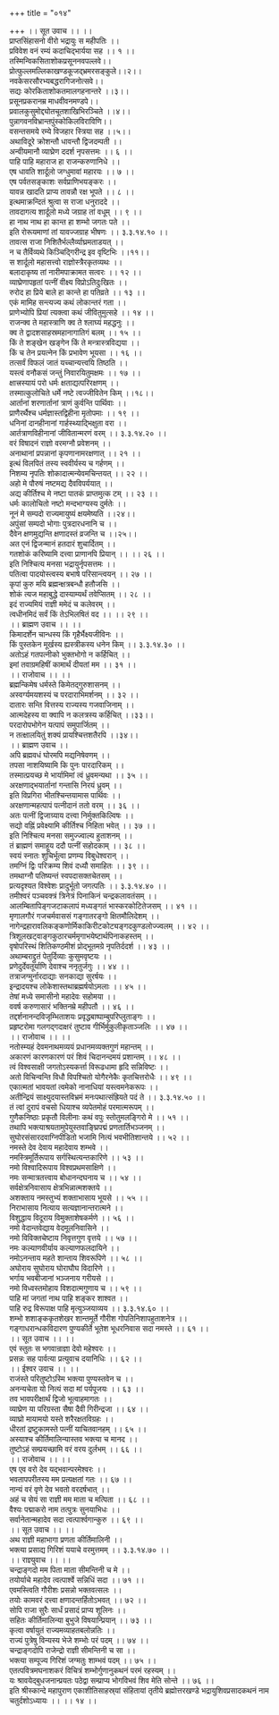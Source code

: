 +++
title = "०१४"

+++
।। सूत उवाच ।। ।।  
प्राप्तसिंहासनो वीरो भद्रायुः स महीपतिः ।।  
प्रविवेश वनं रम्यं कदाचिद्भार्यया सह ।। १ ।।  
तस्मिन्विकसिताशोकप्रसूननवपल्लवे।।  
प्रोत्फुल्लमल्लिकाखण्डकूजद्भ्रमरसङ्कुले।।२।।  
नवकेसरसौरभ्यबद्धरागिजनोत्सवे।।  
सद्यः कोरकिताशोकतमालगहनान्तरे ।।३।।  
प्रसूनप्रकरानम्र माधवीवनमण्डपे।।  
प्रवालकुसुमोद्द्योतचूतशाखिभिरञ्चिते ।।४।।  
पुन्नागवनविभ्रान्तपुंस्कोकिलविराविणि।।  
वसन्तसमये रम्ये विजहार स्त्रिया सह ।।५।।  
अथाविदूरे क्रोशन्तौ धावन्तौ द्विजदम्पती ।।  
अन्वीयमानौ व्याघ्रेण ददर्श नृपसत्तमः ।। ६ ।।  
पाहि पाहि महाराज हा राजन्करुणानिधे ।।  
एष धावति शार्दूलो जग्धुमावां महारयः ।। ७ ।।  
एष पर्वतसङ्काशः सर्वप्राणिभयङ्करः ।।  
यावन्न खादति प्राप्य तावन्नौ रक्ष भूपते ।। ८ ।।  
इत्थमाक्रन्दितं श्रुत्वा स राजा धनुराददे ।।  
तावदागत्य शार्दूलो मध्ये जग्राह तां वधूम् ।। ९ ।।  
हा नाथ नाथ हा कान्त हा शम्भो जगतः पते ।।  
इति रोरूयमाणां तां यावज्जग्राह भीषणः ।। ३.३.१४.१० ।।  
तावत्स राजा निशितैर्भल्लैर्व्याघ्रमताडयत् ।।  
न च तैर्विव्यथे किञ्चिद्गिरीन्द्र इव वृष्टिभिः ।।११।।  
स शार्दूलो महासत्त्वो राज्ञोस्त्रैरकृतव्यथः ।।  
बलादाकृष्य तां नारीमपाक्रामत सत्वरः ।। १२ ।।  
व्याघ्रेणापहृतां पत्नीं वीक्ष्य विप्रोऽतिदुःखितः ।।  
रुरोद हा प्रिये बाले हा कान्ते हा पतिव्रते ।। १३ ।।  
एकं मामिह सन्त्यज्य कथं लोकान्तरं गता ।।  
प्राणेभ्योपि प्रियां त्यक्त्वा कथं जीवितुमुत्सहे ।। १४ ।।  
राजन्क्व ते महास्त्राणि क्व ते श्लाघ्यं महद्धनुः ।।  
क्व ते द्वादशसाहस्रमहानागातिगं बलम् ।। १५ ।।  
किं ते शङ्खेन खङ्गेन किं ते मन्त्रास्त्रविद्यया ।।  
किं च तेन प्रयत्नेन किं प्रभावेण भूयसा ।। १६ ।।  
तत्सर्वं विफलं जातं यच्चान्यत्त्वयि तिष्ठति ।।  
यस्त्वं वनौकसं जन्तुं निवारयितुमक्षमः ।। १७ ।।  
क्षात्त्रस्यायं परो धर्मः क्षताद्यत्परिरक्षणम् ।।  
तस्मात्कुलोचिते धर्मे नष्टे त्वज्जीवितेन किम् ।।१८।।  
आर्तानां शरणार्तानां त्राणं कुर्वन्ति पार्थिवाः ।।  
प्राणैरर्थैश्च धर्मज्ञास्तद्विहीना मृतोपमाः ।। १९ ।।  
धनिनां दानहीनानां गार्हस्थ्याद्भिक्षुता वरा ।।  
आर्तत्राणविहीनानां जीवितान्मरणं वरम् ।। ३.३.१४.२० ।।  
वरं विषादनं राज्ञो वरमग्नौ प्रवेशनम् ।।  
अनाथानां प्रपन्नानां कृपणानामरक्षणात् ।। २१ ।।  
इत्थं विलपितं तस्य स्ववीर्यस्य च गर्हणम् ।।  
निशम्य नृपतिः शोकादात्मन्येवमचिन्तयत् ।। २२ ।।  
अहो मे पौरुषं नष्टमद्य दैवविपर्ययात् ।।  
अद्य कीर्तिश्च मे नष्टा पातकं प्राप्तमुत्क टम् ।। २३ ।।  
धर्मः कालोचितो नष्टो मन्दभाग्यस्य दुर्मतेः ।।  
नूनं मे सम्पदो राज्यमायुष्यं क्षयमेष्यति ।।२४।।  
अपुंसां सम्पदो भोगाः पुत्रदारधनानि च ।।  
दैवेन क्षणमुद्यन्ति क्षणादस्तं व्रजन्ति च ।।२५।।  
अत एनं द्विजन्मानं हतदारं शुचार्दितम् ।।  
गतशोकं करिष्यामि दत्त्वा प्राणानपि प्रियान् ।। ।। २६ ।।  
इति निश्चित्य मनसा भद्रायुर्नृपसत्तमः ।।  
पतित्वा पादयोस्त्वस्य बभाषे परिसान्त्वयन् ।। २७ ।।  
कृपां कुरु मयि ब्रह्मन्क्षत्रबन्धौ हतौजसि ।।  
शोकं त्यज महाबुद्धे दास्याम्यर्थं तवेप्सितम् ।। २८ ।।  
इदं राज्यमियं राज्ञी ममेदं च कलेवरम् ।।  
त्वधीनमिदं सर्वं किं तेऽभिलषितं वद ।। ।। २९ ।।  
।। ब्राह्मण उवाच ।। ।।  
किमादर्शेन चान्धस्य किं गृहैर्भैक्ष्यजीविनः ।।  
किं पुस्तकेन मूर्खस्य ह्यस्त्रीकस्य धनेन किम् ।। ३.३.१४.३० ।।  
अतोऽहं गतपत्नीको भुक्तभोगो न कर्हिचित् ।।  
इमां तवाग्रमहिषीं कामार्थं दीयतां मम ।। ३१ ।।  
।। राजोवाच ।। ।।  
ब्रह्मन्किमेष धर्मस्ते किमेतद्गुरुशासनम् ।।  
अस्वर्ग्यमयशस्यं च परदाराभिमर्शनम् ।। ३२ ।।  
दातारः सन्ति वित्तस्य राज्यस्य गजवाजिनाम् ।।  
आत्मदेहस्य वा क्वापि न कलत्रस्य कर्हिचित् ।।३३।।  
परदारोपभोगेन यत्पापं समुपार्जितम् ।।  
न तत्क्षालयितुं शक्यं प्रायश्चित्तशतैरपि ।।३४।।  
।। ब्राह्मण उवाच ।।  
अपि ब्रह्मवधं घोरमपि मद्यनिषेवणम् ।।  
तपसा नाशयिष्यामि कि पुनः पारदारिकम् ।।  
तस्मात्प्रयच्छ मे भार्यामिमां त्वं ध्रुवमन्यथा ।। ३५ ।।  
अरक्षणाद्भयार्तानां गन्तासि निरयं ध्रुवम् ।।  
इति विप्रगिरा भीतश्चिन्तयामास पार्थिवः ।।  
अरक्षणान्महत्पापं पत्नीदानं ततो वरम् ।। ३६ ।।  
अतः पत्नीं द्विजाग्र्याय दत्त्वा निर्मुक्तकिल्विषः ।।  
सद्यो वह्निं प्रवेक्ष्यामि कीर्तिश्च निहिता भवेत् ।। ३७ ।।  
इति निश्चित्य मनसा समुज्ज्वाल्य हुताशनम् ।।  
तं ब्राह्मणं समाहूय ददौ पत्नीं सहोदकाम् ।। ३८ ।।  
स्वयं स्नातः शुचिर्भूत्वा प्रणम्य विबुधेश्वरान् ।।  
तमग्निं द्विः परिक्रम्य शिवं दध्यौ समाहितः ।। ३९ ।।  
तमथाग्नौ पतिष्यन्तं स्वपदासक्तचेतसम् ।।  
प्रत्यदृश्यत विश्वेशः प्रादुर्भूतो जगत्पतिः ।। ३.३.१४.४० ।।  
तमीश्वरं पञ्चवक्त्रं त्रिनेत्रं पिनाकिनं चन्द्रकलावतंसम् ।।  
आलम्बितापिङ्गजटाकलापं मध्यङ्गतं भास्करकोटितेजसम् ।। ४१ ।।  
मृणालगौरं गजचर्मवाससं गङ्गातरङ्गो क्षितमौलिदेशम् ।।  
नागेन्द्रहारावलिकङ्कणोर्मिकाकिरीटकोट्यङ्गदकुण्डलोज्ज्वलम् ।। ४२ ।।  
त्रिशूलखट्वाङ्गकुठारचर्ममृगाभयेष्टार्थपिनाकहस्तम् ।।  
वृषोपरिस्थं शितिकण्ठमीशं प्रोद्भूतमग्रे नृपतिर्ददर्श ।। ४३ ।।  
अथाम्बराद्द्रुतं पेतुर्दिव्याः कुसुमवृष्टयः ।।  
प्रणेदुर्देवतूर्याणि देवाश्च ननृतुर्जगुः ।। ४४ ।।  
तत्राजग्मुर्नारदाद्याः सनकाद्या सुरर्षयः ।।  
इन्द्रादयश्च लोकेशास्तथाब्रह्मर्षयोऽमलाः ।। ४५ ।।  
तेषां मध्ये समासीनो महादेवः सहोमया ।।  
ववर्ष करुणासारं भक्तिनम्रे महीपतौ ।। ४६ ।।  
तद्दर्शनानन्दविजृम्भिताशयः प्रवृद्धबाष्पाम्बुपरिप्लुताङ्गः ।।  
प्रहृष्टरोमा गलगद्गदाक्षरं तुष्टाव गीर्भिर्मुकुलीकृताञ्जलिः ।। ४७ ।।  
।। राजोवाच ।। ।।  
नतोस्म्यहं देवमनाथमव्ययं प्रधानमव्यक्तगुणं महान्तम् ।।  
अकारणं कारणकारणं परं शिवं चिदानन्दमयं प्रशान्तम् ।। ४८ ।।  
त्वं विश्वसाक्षी जगतोऽस्यकर्त्ता विरूढधामा हृदि सन्निविष्टः ।।  
अतो विचिन्वन्ति विधौ विपश्चितो योगैरनेकैः कृतचित्तरोधैः ।। ४९ ।।  
एकात्मतां भावयतां त्वमेको नानाधियां यस्त्वमनेकरूपः ।।  
अतीन्द्रियं साक्ष्युदयास्तविभ्रमं मनःपथात्संह्रियते पदं ते ।। ३.३.१४.५० ।।  
तं त्वां दुरापं वचसो धियाश्च व्यपेतमोहं परमात्मरूपम् ।।  
गुणैकनिष्ठाः प्रकृतौ विलीनाः कथं वपुः स्तोतुमलङ्गिरो मे ।। ५१ ।।  
तथापि भक्त्याश्रयतामुपेयुस्तवाङ्घ्रिपद्मं प्रणतार्तिभञ्जनम् ।।  
सुघोरसंसारदवाग्निपीडितो भजामि नित्यं भवभीतिशान्तये ।। ५२ ।।  
नमस्ते देव देवाय महादेवाय शम्भवे ।।  
नमस्त्रिमूर्तिरूपाय सर्गस्थित्यन्तकारिणे ।। ५३ ।।  
नमो विश्वादिरूपाय विश्वप्रथमसाक्षिणे ।।  
नमः सन्मात्रतत्त्वाय बोधानन्दघनाय च ।। ५४ ।।  
सर्वक्षेत्रनिवासाय क्षेत्रभिन्नात्मशक्तये ।।  
अशक्ताय नमस्तुभ्यं शक्ताभासाय भूयसे ।। ५५ ।।  
निराभासाय नित्याय सत्यज्ञानान्तरात्मने ।।  
विशुद्धाय विदूराय विमुक्ताशेषकर्मणे ।। ५६ ।।  
नमो वेदान्तवेद्याय वेदमूलनिवासिने ।।  
नमो विविक्तचेष्टाय निवृत्तगुण वृत्तये ।। ५७ ।।  
नमः कल्याणवीर्याय कल्याणफलदायिने ।।  
नमोऽनन्ताय महते शान्ताय शिवरूपिणे ।। ५८ ।।  
अघोराय सुघोराय घोराघौघ विदारिणे ।।  
भर्गाय भवबीजानां भञ्जनाय गरीयसे ।।  
नमो विध्वस्तमोहाय विशदात्मगुणाय च ।। ५९ ।।  
पाहि मां जगतां नाथ पाहि शङ्कर शाश्वत ।।  
पाहि रुद्र विरूपाक्ष पाहि मृत्युञ्जयाव्यय ।। ३.३.१४.६० ।।  
शम्भो शशाङ्ककृतशेखर शान्तमूर्ते गौरीश गोपतिनिशापहुताशनेत्र ।।  
गङ्गाधरान्धकविदारण पुण्यकीर्ते भूतेश भूधरनिवास सदा नमस्ते ।। ६१ ।।  
।। सूत उवाच ।। ।।  
एवं स्तुतः स भगवान्राज्ञा देवो महेश्वरः ।।  
प्रसन्नः सह पार्वत्या प्रत्युवाच दयानिधिः ।। ६२ ।।  
।। ईश्वर उवाच ।। ।।  
राजंस्ते परितुष्टोऽस्मि भक्त्या पुण्यस्तवेन च ।।  
अनन्यचेता यो नित्यं सदा मां पर्यपूजयः ।। ६३ ।।  
तव भावपरीक्षार्थं द्विजो भूत्वाहमागतः ।।  
व्याघ्रेण या परिग्रस्ता सैषा दैवी गिरीन्द्रजा ।। ६४ ।।  
व्याघ्रो मायामयो यस्ते शरैरक्षतविग्रहः ।।  
धीरतां द्रष्टुकामस्ते पत्नीं याचितवानहम् ।। ६५ ।।  
अस्याश्च कीर्तिमालिन्यास्तव भक्त्या च मानद ।।  
तुष्टोऽहं सम्प्रयच्छामि वरं वरय दुर्लभम् ।। ६६ ।।  
।। राजोवाच ।। ।।  
एष एव वरो देव यद्भवान्परमेश्वरः ।।  
भवतापपरीतस्य मम प्रत्यक्षतां गतः ।। ६७ ।।  
नान्यं वरं वृणे देव भवतो वरदर्षभात् ।।  
अहं च सेयं सा राज्ञी मम माता च मत्पिता ।। ६८ ।।  
वैश्यः पद्माकरो नाम तत्पुत्रः सुनयाभिधः ।।  
सर्वानेतान्महादेव सदा त्वत्पार्श्वगान्कुरु ।। ६९ ।।  
।। सूत उवाच ।। ।।  
अथ राज्ञी महाभागा प्रणता कीर्तिमालिनी ।।  
भक्त्या प्रसाद्य गिरिशं ययाचे वरमुत्तमम् ।। ३.३.१४.७० ।।  
।। राज्ञ्युवाच ।। ।।  
चन्द्राङ्गदो मम पिता माता सीमन्तिनी च मे ।।  
तयोर्याचे महादेव त्वत्पार्श्वे सन्निधिं सदा ।। ७१ ।।  
एवमस्त्विति गौरीशः प्रसन्नो भक्तवत्सलः ।।  
तयोः कामवरं दत्त्वा क्षणादन्तर्हितोऽभवत् ।। ७२ ।।  
सोपि राजा सुरैः सार्धं प्रसादं प्राप्य शूलिनः ।।  
सहितः कीर्तिमालिन्या बुभुजे विषयान्प्रियान् ।। ७३ ।।  
कृत्वा वर्षायुतं राज्यमव्याहतबलोन्नतिः ।।  
राज्यं पुत्रेषु विन्यस्य भेजे शम्भोः परं पदम् ।। ७४ ।।  
चन्द्राङ्गदोपि राजेन्द्रो राज्ञी सीमन्तिनी च सा ।।  
भक्त्या सम्पूज्य गिरिशं जग्मतुः शाम्भवं पदम् ।। ७५ ।।  
एतत्पवित्रमघनाशकरं विचित्रं शम्भोर्गुणानुकथनं परमं रहस्यम् ।।  
यः श्रावयेद्बुधजनान्प्रयतः पठेद्वा सम्प्राप्य भोगविभवं शिव मेति सोन्ते ।। ७६ ।।  
इति श्रीस्कान्दे महापुराण एकाशीतिसाहस्र्यां संहितायां तृतीये ब्रह्मोत्तरखण्डे भद्रायुशिवप्रसादकथनं नाम चतुर्दशोऽध्यायः ।। ।। १४ ।।
